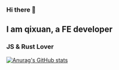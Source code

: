 ### Hi there 👋

<!--
**GiveMe-A-Name/GiveMe-A-Name** is a ✨ _special_ ✨ repository because its `README.md` (this file) appears on your GitHub profile.

Here are some ideas to get you started:

- 🔭 I’m currently working on ...
- 🌱 I’m currently learning ...
- 👯 I’m looking to collaborate on ...
- 🤔 I’m looking for help with ...
- 💬 Ask me about ...
- 📫 How to reach me: ...
- 😄 Pronouns: ...
- ⚡ Fun fact: ...
-->


## I am qixuan, a FE developer

### JS & Rust Lover

[![Anurag's GitHub stats](https://github-readme-stats.vercel.app/api?username=GiveMe-A-Name)](https://github.com/anuraghazra/github-readme-stats)
